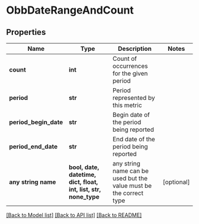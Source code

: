 # ObbDateRangeAndCount


## Properties
Name | Type | Description | Notes
------------ | ------------- | ------------- | -------------
**count** | **int** | Count of occurrences for the given period | 
**period** | **str** | Period represented by this metric | 
**period_begin_date** | **str** | Begin date of the period being reported | 
**period_end_date** | **str** | End date of the period being reported | 
**any string name** | **bool, date, datetime, dict, float, int, list, str, none_type** | any string name can be used but the value must be the correct type | [optional]

[[Back to Model list]](../README.md#documentation-for-models) [[Back to API list]](../README.md#documentation-for-api-endpoints) [[Back to README]](../README.md)


